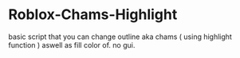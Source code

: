 # Roblox-Chams-Highlight
basic script that you can change outline aka chams ( using highlight function ) aswell as fill color of. no gui.
